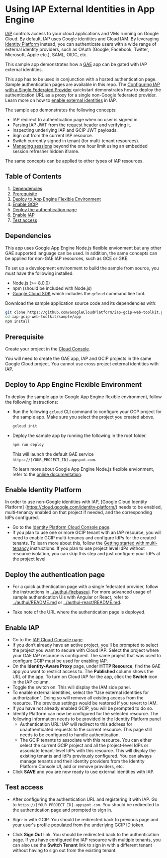 # Using IAP External Identities in App Engine

[IAP](https://cloud.google.com/iap/docs/external-identities) controls
access to your cloud applications and VMs running on Google Cloud.
By default, IAP uses Google identities and Cloud IAM. By leveraging
[Identity Platform](https://cloud.google.com/identity-platform/) instead,
you can authenticate users with a wide range of external identity providers,
such as OAuth (Google, Facebook, Twitter, Microsoft, Apple etc.), SAML,
OIDC, etc.

This sample app demonstrates how a [GAE](https://cloud.google.com/appengine/)
app can be gated with IAP external identities.

This app has to be used in conjunction with a hosted authentication page.
Sample authentication pages are available in this repo. The
[Configuring IAP with a Single Federated Provider](../authui-firebaseui/README.md)
quickstart demonstrates how to deploy the authentication URL as a proxy for
a single non-Google federated provider.
Learn more on how to
[enable external identities](https://cloud.google.com/iap/docs/enable-external-identities)
in IAP.

The sample app demonstrates the following concepts:

- IAP redirect to authentication page when no user is signed in.
- Parsing
  [IAP JWT](https://cloud.google.com/iap/docs/signed-headers-howto#jwts_for_external_identities)
  from the request header and verifying it.
- Inspecting underlying IAP and GCIP JWT payloads.
- Sign out from the current IAP resource.
- Switch currently signed in tenant (for multi-tenant resources).
- [Managing sessions](https://cloud.google.com/iap/docs/external-identity-sessions)
  beyond the one hour limit using an embedded session refresher hidden iframe.

The same concepts can be applied to other types of IAP resources.

## Table of Contents

1. [Dependencies](#dependencies)
2. [Prerequisite](#prerequisite)
3. [Deploy to App Engine Flexible Environment](#deploy-to-app-engine-flexible-environment)
4. [Enable GCIP](#enable-gcip)
5. [Deploy the authentication page](#deploy-the-authentication-page)
6. [Enable IAP](#enable-iap)
7. [Test access](#test-access)

## Dependencies

This app uses Google App Engine Node.js flexible envionment but any other GAE
supported language can be used. In addition, the same concepts can be applied
for non-GAE IAP resources, such as GCE or GKE.

To set up a development environment to build the sample from source, you must
have the following installed:
- Node.js (>= 8.0.0)
- npm (should be included with Node.js)
- [Google Cloud SDK](https://cloud.google.com/sdk/) which includes the
  `gcloud` command line tool.

Download the sample application source code and its dependencies with:

```bash
git clone https://github.com/GoogleCloudPlatform/iap-gcip-web-toolkit.git
cd iap-gcip-web-toolkit/sample/app
npm install
```

## Prerequisite

Create your project in the [Cloud Console](https://console.cloud.google.com).

You will need to create the GAE app, IAP and GCIP projects in the same Google
Cloud project. You cannot use cross project external identities with IAP.

## Deploy to App Engine Flexible Environment

To deploy the sample app to Google App Engine flexible environment, follow the
following instructions:

- Run the following `gcloud` CLI command to configure your GCP project for the
  sample app. Make sure you select the project you created above.

  ```bash
  gcloud init
  ```

- Deploy the sample app by running the following in the root folder.

  ```bash
  npm run deploy
  ```

  This will launch the default GAE service `https://[YOUR_PROJECT_ID].appspot.com`.

  To learn more about Google App Engine Node.js flexible envionment, refer to
  the
  [online documentation](https://cloud.google.com/appengine/docs/flexible/nodejs/).

## Enable Identity Platform

In order to use non-Google identities with IAP,
[Google Cloud Identity Platform] (https://cloud.google.com/identity-platform/)
needs to be enabled, multi-tenancy enabled on that project if needed, and the corresponding IdPs configured.

- Go to the
  [Identity Platform Cloud Console page](https://console.cloud.google.com/customer-identity/providers).
- If you plan to use one or more GCIP tenant with an IAP resource, you will need
  to enable GCIP multi-tenancy and configure IdPs for the created tenants. To
  learn more about this, follow the
  [Getting started with multi-tenancy](https://cloud.google.com/identity-platform/docs/multi-tenancy-quickstart)
  instructions. If you plan to use project level IdPs without resource isolation,
  you can skip this step and just configure your IdPs at the project level.

## Deploy the authentication page
- For a quick authentication page with a single federated provider,
  follow the instructions in [../authui-firebaseui](../authui-firebaseui/README.md).
  For more advanced usage of sample authentication UIs with Angular or React,
  refer to [../authui/README.md](../authui/README.md) or
  [../authui-react/README.md](../authui-react/README.md).

- Take note of the URL where the authentication page is deployed.

## Enable IAP

- Go to the
  [IAP Cloud Console page](https://console.cloud.google.com/security/iap).
- If you don‘t already have an active project, you'll be prompted to
  select the project you want to secure with Cloud IAP. Select the project
  where your GAE IAP resource is configured. The same project that was used
  to configure GCIP must be used for enabling IAP.
- On the **Identity-Aware Proxy** page, under **HTTP Resource**, find the
  GAE app you want to restrict access to. The **Published** column shows the
  URL of the app. To turn on Cloud IAP for the app, click the **Switch**
  icon in the IAP column.
- Toggle the switch on. This will display the IAM side panel.
- To enable external identities, select the "Use external identities for
  authorization". Doing so will remove all existing access from the resource.
  The previous settings would be restored if you revert to IAM.
- If you have not already enabled GCIP, you will be prompted to do so.
- Identity Platform can now be configured for the selected resource. The
  following information needs to be provided in the Identity Platform panel
  - Authentication URL: IAP will redirect to this address for unauthenticated
    requests to the current resource. This page still needs to be configured
    to handle authentication.
  - The GCIP tenants to associate with this resource. You can either select
    the current GCIP project and all the project-level IdPs or associate
    tenant-level IdPs with this resource. This will display the existing
    tenants and IdPs previously configured. You can always manage tenants and
    their identity providers from the Identity Platform Console UI, add or
    remove providers, etc.
- Click **SAVE** and you are now ready to use external identities with IAP.

## Test access

- After configuring the authentication URL and registering it with IAP. Go to
  `https://[YOUR_PROJECT_ID].appspot.com`.
  You should be redirected to the authentication page and prompted to sign in.

- Sign-in with GCIP. You should be redirected back to previous page and your
  user's profile populated from the underlying GCIP ID token.

- Click **Sign Out** link. You should be redirected back to the authentication
  page. If you have configured the IAP resource with multiple tenants, you
  can also use the **Switch Tenant** link to sign in with a different tenant
  without having to sign out from the existing tenant.
